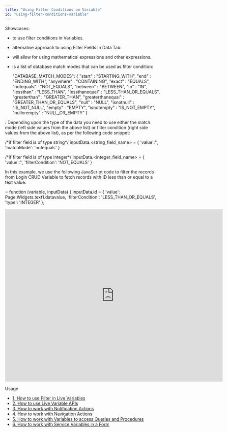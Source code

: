 ```yaml
---
title: "Using Filter Conditions on Variable"
id: "using-filter-conditions-variable"
---
```


Showcases:

- to use filter conditions in Variables.
- alternative approach to using Filter Fields in Data Tab.
- will allow for using mathematical expressions and other expressions.
- is a list of database match modes that can be used as filter condition:
    
    "DATABASE\_MATCH\_MODES": {
    "start"            : "STARTING\_WITH",
    "end"              : "ENDING\_WITH",
    "anywhere"         : "CONTAINING",
    "exact"            : "EQUALS",
    "notequals"        : "NOT\_EQUALS",
    "between"          : "BETWEEN",
    "in"               : "IN",
    "lessthan"         : "LESS\_THAN",
    "lessthanequal"    : "LESS\_THAN\_OR\_EQUALS",
    "greaterthan"      : "GREATER\_THAN",
    "greaterthanequal" : "GREATER\_THAN\_OR\_EQUALS",
    "null"             : "NULL",
    "isnotnull"        : "IS\_NOT\_NULL",
    "empty"            : "EMPTY",
    "isnotempty"       : "IS\_NOT\_EMPTY",
    "nullorempty"      : "NULL\_OR\_EMPTY"
    }
    

: Depending upon the type of the data you need to use either the match mode (left side values from the above list) or filter condition (right side values from the above list), as per the following code snippet:

/\*if filter field is of type string\*/
        inputData.<string\_field\_name> = {
            'value':'<value>',
            'matchMode': 'notequals'
        }

/\*if filter field is of type Integer\*/
        inputData.<integer\_field\_name> = {
            'value':'<value>',
            'filterCondition': 'NOT\_EQUALS'
        }

In this example, we use the following JavaScript code to filter the records from Login CRUD Variable to fetch records with ID less than or equal to a text value:

 = function (variable, inputData) {
    inputData.id = {
        'value': Page.Widgets.text1.datavalue,
        'filterCondition': 'LESS\_THAN\_OR\_EQUALS',
        'type': 'INTEGER'
    };

<iframe src="https://docs.google.com/presentation/d/e/2PACX-1vS_ShziKiIlw9f_ANdjyVWkMs4uYNY420R-x_PxlbuDWAnADbZCCbePzqYuhPB5WaUCgP9gazbsA71S/embed?start=false&amp;loop=false&amp;delayms=3000" frameborder="0" width="708" height="560" allowfullscreen="true" mozallowfullscreen="true" webkitallowfullscreen="true"></iframe>

Usage

- [1\. How to use Filter in Live Variables](#)
- [2\. How to use Live Variable APIs](/learn/how-tos/using-live-variable-apis/)
- [3\. How to work with Notification Actions](/learn/how-tos/using-notification-actions/)
- [4\. How to work with Navigation Actions](/learn/how-tos/using-navigation-action/)
- [5\. How to work with Variables to access Queries and Procedures](/learn/how-tos/using-variables-queries-procedure/)
- [6\. How to work with Service Variables in a Form](/learn/how-tos/using-service-variable-form/)
